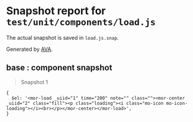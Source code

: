 # Snapshot report for `test/unit/components/load.js`

The actual snapshot is saved in `load.js.snap`.

Generated by [AVA](https://ava.li).

## base : component snapshot

> Snapshot 1

    {
      $el: '<mor-load _uiid="1" time="200" note="" class=""><mor-center _uiid="2" class="fill"><p class="loading"><i class="mo-icon mo-icon-loading"></i><br></p></mor-center></mor-load>',
    }
